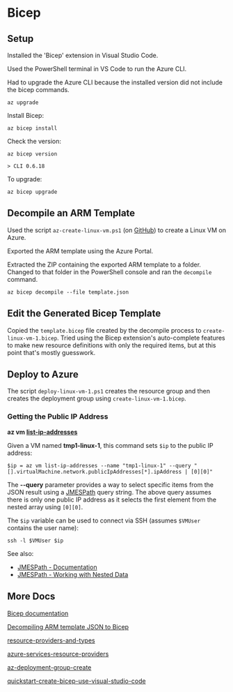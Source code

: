 
# Bicep

## Setup

Installed the 'Bicep' extension in Visual Studio Code.

Used the PowerShell terminal in VS Code to run the Azure CLI.

Had to upgrade the Azure CLI because the installed version did not include the bicep commands.

    az upgrade

Install Bicep:

    az bicep install

Check the version:

    az bicep version

    > CLI 0.6.18

To upgrade:

    az bicep upgrade

## Decompile an ARM Template

Used the script `az-create-linux-vm.ps1` (on [GitHub](https://github.com/wmelvin/try-az-pwsh/blob/c1904c8e58573e242863030fe300a2b6e0360ef6/az-create-linux-vm.ps1)) to create a Linux VM on Azure.

Exported the ARM template using the Azure Portal.

Extracted the ZIP containing the exported ARM template to a folder. Changed to that folder in the PowerShell console and ran the `decompile` command.

    az bicep decompile --file template.json

## Edit the Generated Bicep Template

Copied the `template.bicep` file created by the decompile process to `create-linux-vm-1.bicep`. Tried using the Bicep extension's auto-complete features to make new resource definitions with only the required items, but at this point that's mostly guesswork.

## Deploy to Azure

The script `deploy-linux-vm-1.ps1` creates the resource group and then creates the deployment group using `create-linux-vm-1.bicep`. 


### Getting the Public IP Address
**az vm [list-ip-addresses](https://docs.microsoft.com/en-US/cli/azure/vm?view=azure-cli-latest#az-vm-list-ip-addresses)**

Given a VM named **tmp1-linux-1**, this command sets `$ip` to the public IP address:

```pwsh
$ip = az vm list-ip-addresses --name "tmp1-linux-1" --query "[].virtualMachine.network.publicIpAddresses[*].ipAddress | [0][0]"
```

The **--query** parameter provides a way to select specific items from the JSON result using a [JMESPath](https://docs.microsoft.com/en-us/cli/azure/query-azure-cli?tabs=concepts%2Cbash) query string. The above query assumes there is only one public IP address as it selects the first element from the nested array using `[0][0]`.

The `$ip` variable can be used to connect via SSH (assumes `$VMUser` contains the user name):

```pwsh
ssh -l $VMUser $ip
```

See also:
- [JMESPath - Documentation](https://jmespath.readthedocs.io/en/latest/#)
- [JMESPath - Working with Nested Data](https://jmespath.org/examples.html#working-with-nested-data)


## More Docs

[Bicep documentation](https://docs.microsoft.com/en-us/azure/azure-resource-manager/bicep/)

[Decompiling ARM template JSON to Bicep](https://docs.microsoft.com/en-us/azure/azure-resource-manager/bicep/decompile)


[resource-providers-and-types](https://docs.microsoft.com/en-us/azure/azure-resource-manager/management/resource-providers-and-types)

[azure-services-resource-providers](https://docs.microsoft.com/en-us/azure/azure-resource-manager/management/azure-services-resource-providers)

[az-deployment-group-create](https://docs.microsoft.com/en-us/cli/azure/deployment/group?view=azure-cli-latest#az-deployment-group-create)

[quickstart-create-bicep-use-visual-studio-code](https://docs.microsoft.com/en-us/azure/azure-resource-manager/bicep/quickstart-create-bicep-use-visual-studio-code?tabs=CLI)

